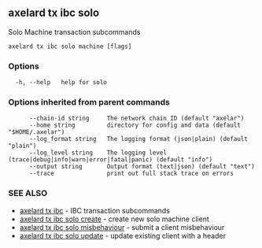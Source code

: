 ## axelard tx ibc solo

Solo Machine transaction subcommands

```
axelard tx ibc solo machine [flags]
```

### Options

```
  -h, --help   help for solo
```

### Options inherited from parent commands

```
      --chain-id string     The network chain ID (default "axelar")
      --home string         directory for config and data (default "$HOME/.axelar")
      --log_format string   The logging format (json|plain) (default "plain")
      --log_level string    The logging level (trace|debug|info|warn|error|fatal|panic) (default "info")
      --output string       Output format (text|json) (default "text")
      --trace               print out full stack trace on errors
```

### SEE ALSO

- [axelard tx ibc](axelard_tx_ibc.md)	 - IBC transaction subcommands
- [axelard tx ibc solo create](axelard_tx_ibc_solo_create.md)	 - create new solo machine client
- [axelard tx ibc solo misbehaviour](axelard_tx_ibc_solo_misbehaviour.md)	 - submit a client misbehaviour
- [axelard tx ibc solo update](axelard_tx_ibc_solo_update.md)	 - update existing client with a header

